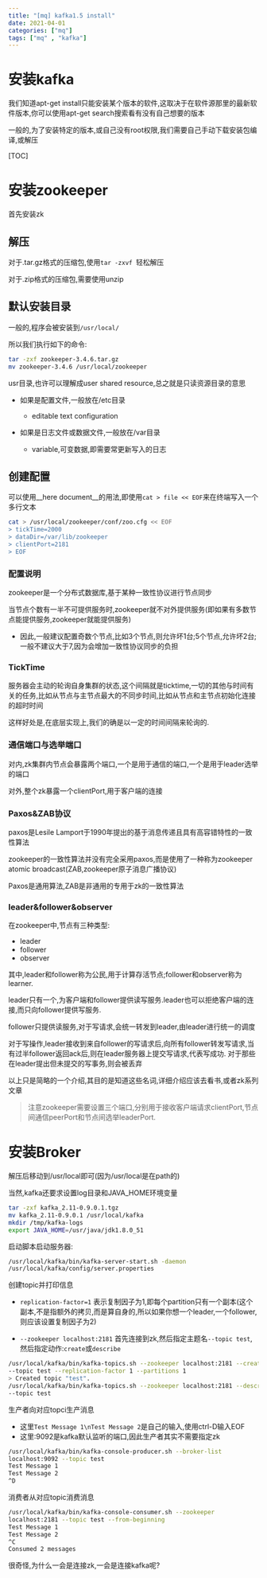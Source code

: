 ```yaml
---
title: "[mq] kafka1.5 install"
date: 2021-04-01
categories: ["mq"]
tags: ["mq" , "kafka"]
---
```


# 安装kafka

我们知道apt-get install只能安装某个版本的软件,这取决于在软件源那里的最新软件版本,你可以使用apt-get search搜索看有没有自己想要的版本

一般的,为了安装特定的版本,或自己没有root权限,我们需要自己手动下载安装包编译,或解压

[TOC]



# 安装zookeeper

首先安装zk

## 解压

对于.tar.gz格式的压缩包,使用`tar -zxvf `轻松解压

对于.zip格式的压缩包,需要使用unzip

## 默认安装目录

一般的,程序会被安装到`/usr/local/`

所以我们执行如下的命令:

```sh
tar -zxf zookeeper-3.4.6.tar.gz
mv zookeeper-3.4.6 /usr/local/zookeeper 
```

usr目录,也许可以理解成user shared resource,总之就是只读资源目录的意思

- 如果是配置文件,一般放在/etc目录
  - editable text configuration

- 如果是日志文件或数据文件,一般放在/var目录
  - variable,可变数据,即需要常更新写入的日志

## 创建配置

可以使用__here document__的用法,即使用`cat > file << EOF`来在终端写入一个多行文本

```sh
cat > /usr/local/zookeeper/conf/zoo.cfg << EOF 
> tickTime=2000 
> dataDir=/var/lib/zookeeper 
> clientPort=2181 
> EOF
```

### 配置说明

zookeeper是一个分布式数据库,基于某种一致性协议进行节点同步

当节点个数有一半不可提供服务时,zookeeper就不对外提供服务(即如果有多数节点能提供服务,zookeeper就能提供服务)

- 因此,一般建议配置奇数个节点,比如3个节点,则允许坏1台;5个节点,允许坏2台;一般不建议大于7,因为会增加一致性协议同步的负担

### TickTime

服务器会主动的轮询自身集群的状态,这个间隔就是ticktime,一切的其他与时间有关的任务,比如从节点与主节点最大的不同步时间,比如从节点和主节点初始化连接的超时时间

这样好处是,在底层实现上,我们的确是以一定的时间间隔来轮询的.

### 通信端口与选举端口

对内,zk集群内节点会暴露两个端口,一个是用于通信的端口,一个是用于leader选举的端口

对外,整个zk暴露一个clientPort,用于客户端的连接

### Paxos&ZAB协议

paxos是Lesile Lamport于1990年提出的基于消息传递且具有高容错特性的一致性算法

zookeeper的一致性算法并没有完全采用paxos,而是使用了一种称为zookeeper atomic broadcast(ZAB,zookeeper原子消息广播协议)

Paxos是通用算法,ZAB是非通用的专用于zk的一致性算法

### leader&follower&observer

在zookeeper中,节点有三种类型:

- leader
- follower
- observer

其中,leader和follower称为公民,用于计算存活节点;follower和observer称为learner.

leader只有一个,为客户端和follower提供读写服务.leader也可以拒绝客户端的连接,而只向follower提供写服务.

follower只提供读服务,对于写请求,会统一转发到leader,由leader进行统一的调度

对于写操作,leader接收到来自follower的写请求后,向所有follower转发写请求,当有过半follower返回ack后,则在leader服务器上提交写请求,代表写成功. 对于那些在leader提出但未提交的写事务,则会被丢弃

以上只是简略的一个介绍,其目的是知道这些名词,详细介绍应该去看书,或者zk系列文章

> 注意zookeeper需要设置三个端口,分别用于接收客户端请求clientPort,节点间通信peerPort和节点间选举leaderPort.

# 安装Broker

解压后移动到/usr/local即可(因为/usr/local是在path的)

当然,kafka还要求设置log目录和JAVA_HOME环境变量

```sh
tar -zxf kafka_2.11-0.9.0.1.tgz
mv kafka_2.11-0.9.0.1 /usr/local/kafka
mkdir /tmp/kafka-logs
export JAVA_HOME=/usr/java/jdk1.8.0_51
```

启动脚本启动服务器:

```sh
/usr/local/kafka/bin/kafka-server-start.sh -daemon
/usr/local/kafka/config/server.properties
```

创建topic并打印信息

- `replication-factor=1` 表示复制因子为1,即每个partition只有一个副本(这个副本,不是指额外的拷贝,而是算自身的,所以如果你想一个leader,一个follower,则应该设置复制因子为2)

- `--zookeeper localhost:2181` 首先连接到zk,然后指定主题名`--topic test`,然后指定动作:`create`或`describe`

```sh
/usr/local/kafka/bin/kafka-topics.sh --zookeeper localhost:2181 --create 
--topic test --replication-factor 1 --partitions 1 
> Created topic "test".
/usr/local/kafka/bin/kafka-topics.sh --zookeeper localhost:2181 --describe 
--topic test

```

生产者向对应topci生产消息

- 这里`Test Message 1\nTest Message 2`是自己的输入,使用ctrl-D输入EOF
- 这里:9092是kafka默认监听的端口,因此生产者其实不需要指定zk

```sh
/usr/local/kafka/bin/kafka-console-producer.sh --broker-list
localhost:9092 --topic test
Test Message 1
Test Message 2
^D
```

消费者从对应topic消费消息

```sh
/usr/local/kafka/bin/kafka-console-consumer.sh --zookeeper
localhost:2181 --topic test --from-beginning
Test Message 1
Test Message 2
^C
Consumed 2 messages
```



很奇怪,为什么一会是连接zk,一会是连接kafka呢?

